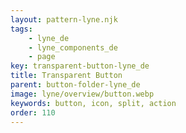 ```yaml
---
layout: pattern-lyne.njk
tags: 
    - lyne_de
    - lyne_components_de
    - page
key: transparent-button-lyne_de
title: Transparent Button
parent: button-folder-lyne_de
image: lyne/overview/button.webp
keywords: button, icon, split, action
order: 110
---
```

